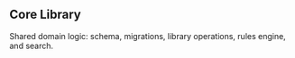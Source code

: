 ## Core Library

Shared domain logic: schema, migrations, library operations, rules engine, and search.


